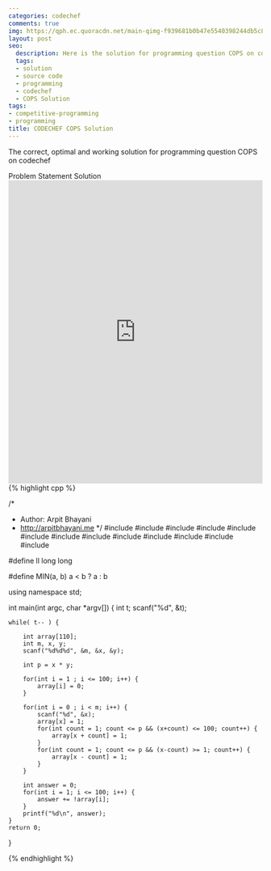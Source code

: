 ```yaml
---
categories: codechef
comments: true
img: https://qph.ec.quoracdn.net/main-qimg-f939681b0b47e5540398244db5c8966f?convert_to_webp=true
layout: post
seo:
  description: Here is the solution for programming question COPS on codechef
  tags:
  - solution
  - source code
  - programming
  - codechef
  - COPS Solution
tags:
- competitive-programming
- programming
title: CODECHEF COPS Solution
---
```

The correct, optimal and working solution for programming question COPS on codechef

<div class="ui secondary pointing large menu">
  <a class="grey item" data-tab="problem-statement">
    Problem Statement
  </a>
  <a class="active item grey" data-tab="solution">
    Solution
  </a>
</div>
<div class="ui bottom attached tab" data-tab="problem-statement">
    <iframe src="https://www.codechef.com/problems/COPS" width="100%" height="600px" style="overflow: scroll; border: none;"></iframe>
</div>
<div class="ui bottom attached active tab" data-tab="solution">
{% highlight cpp %}

/*
 *  Author: Arpit Bhayani
 *  http://arpitbhayani.me
 */
#include <cmath>
#include <cstdio>
#include <cstdlib>
#include <climits>
#include <deque>
#include <iostream>
#include <list>
#include <limits>
#include <map>
#include <queue>
#include <set>
#include <stack>
#include <vector>

#define ll long long

#define MIN(a, b) a < b ? a : b

using namespace std;

int main(int argc, char *argv[]) {
    int t;
    scanf("%d", &t);

    while( t-- ) {

        int array[110];
        int m, x, y;
        scanf("%d%d%d", &m, &x, &y);

        int p = x * y;

        for(int i = 1 ; i <= 100; i++) {
            array[i] = 0;
        }

        for(int i = 0 ; i < m; i++) {
            scanf("%d", &x);
            array[x] = 1;
            for(int count = 1; count <= p && (x+count) <= 100; count++) {
                array[x + count] = 1;
            }
            for(int count = 1; count <= p && (x-count) >= 1; count++) {
                array[x - count] = 1;
            }
        }

        int answer = 0;
        for(int i = 1; i <= 100; i++) {
            answer += !array[i];
        }
        printf("%d\n", answer);
    }
    return 0;
}


{% endhighlight %}
</div>
